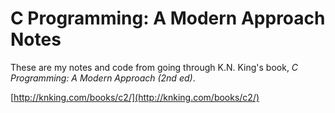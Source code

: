 # C Programming: A Modern Approach Notes

These are my notes and code from going through K.N. King's book, *C Programming: A Modern Approach (2nd ed)*.

[http://knking.com/books/c2/](http://knking.com/books/c2/)
